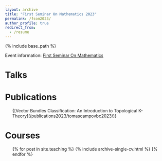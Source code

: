 ```yaml
---
layout: archive
title: "First Seminar On Mathematics 2023"
permalink: /fsom2023/
author_profile: true
redirect_from:
  - /resume
---
```


{% include base_path %}

Event information: [First Seminar On Mathematics](/fsom/)

Talks
======
  
  
Publications
======
  <ul>{[Vector Bundles Classification: An Introduction to Topological K-Theory](/publications2023/tomascampovbc2023/)}</ul>
   
Courses
======
  <ul>{% for post in site.teaching %}
    {% include archive-single-cv.html %}
  {% endfor %}</ul>
